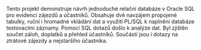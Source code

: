 Tento projekt demonstruje návrh jednoduché relační databáze v Oracle SQL pro evidenci zájezdů a účastníků. Obsahuje dvě navzájem propojené tabulky, ruční i hromadné vkládání dat a využití PL/SQL k naplnění databáze testovacími záznamy.
Pomocí SQL dotazů došlo k analýze dat. Byl zjištěn součet záloh, doplatků a přehled účastníků. Součástí jsou i dotazy na ztrátové zájezdy a nejstaršího účastníka.
